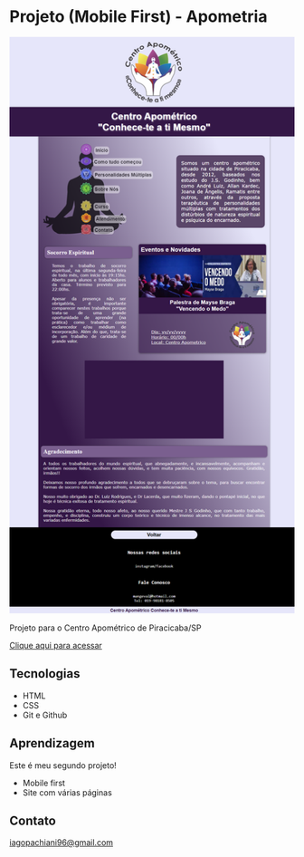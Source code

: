 # Projeto (Mobile First) - Apometria

![preview](./imagens/preview-desktop.png)

 Projeto para o Centro Apométrico de Piracicaba/SP

 [Clique aqui para acessar](https://iagovalverde.github.io/projeto-apometria/)

 ## Tecnologias

- HTML
- CSS
- Git e Github

## Aprendizagem

Este é meu segundo projeto!

- Mobile first
- Site com várias páginas

## Contato

iagopachiani96@gmail.com